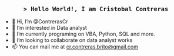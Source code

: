 <!-- Intro  -->
<h3 align="center">
        <samp>&gt; Hello World!, I am
                <b>Cristobal Contreras</b>
        </samp>
</h3>


- 👋 Hi, I’m @ContrerasCr
- 👀 I’m interested in Data analyst
- 🌱 I’m currently programing on VBA, Python, SQL and more.
- 💞️ I’m looking to collaborate on data analyst works
- 📫 You can mail me at cr.contreras.brito@gmail.com



